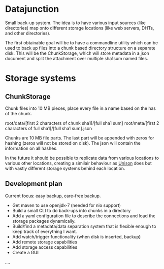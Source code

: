 Datajunction
============

Small back-up system. The idea is to have various input sources (like directories) map onto different storage locations (like web servers, DHTs, and other directories).

The first obtainable goal will be to have a commandline utility which can be used to back up files into a chunk based directory structure on a separate disk. This will be the ChunkStorage, which will store metadata in a json document and split the attachment over multiple sha1sum named files.

Storage systems
===============

ChunkStorage
------------
Chunk files into 10 MB pieces, place every file in a name based on the has of the chunk.

root/data/[first 2 characters of chunk sha1]/[full sha1 sum]
root/meta/[first 2 characters of full sha1]/[full sha1 sum].json

Chunks are 10 MB file parts. The last part will be appended with zeros for hashing (zeros will not be stored on disk).
The json will contain the information on all hashes.

In the future it should be possible to replicate data from various locations to various other locations, creating a similair behaviour as [Unison](http://www.cis.upenn.edu/~bcpierce/unison/) does but with vastly different storage systems behind each location.

Development plan
----------------
Current focus: easy backup, care-free backup.
- Get maven to use openjdk-7 (needed for nio support)
- Build a small CLI to do back-ups into chunks in a directory
- Add a yaml configuration file to describe the connections and load
  the storage packages dynamically.
- Build/find a metadata/data separation system that is flexible enough to keep track of everything I want.
- Add watch/trigger functionality (when disk is inserted, backup)
- Add remote storage capabilities
- Add storage access capabilities
- Create a GUI

....



